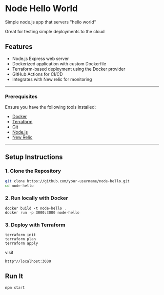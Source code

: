 # Node Hello World

Simple node.js app that servers "hello world"

Great for testing simple deployments to the cloud

## Features

- Node.js Express web server
- Dockerized application with custom Dockerfile
- Terraform-based deployment using the Docker provider
- GitHub Actions for CI/CD
- Integrates with New relic for monitoring

---


### Prerequisites

Ensure you have the following tools installed:

- [Docker](https://www.docker.com/)
- [Terraform](https://developer.hashicorp.com/terraform/install)
- [Git](https://git-scm.com/)
- [Node.js](https://nodejs.org/)
- [New Relic](https://newrelic.com/)

---

## Setup Instructions

### 1. Clone the Repository

```bash
git clone https://github.com/your-username/node-hello.git
cd node-hello
```

### 2. Run locally with Docker

```
docker build -t node-hello .
docker run -p 3000:3000 node-hello

```

### 3. Deploy with Terraform

```
terraform init
terraform plan
terraform apply
```

visit 
``` 
http"//localhost:3000
```
## Run It

`npm start`
